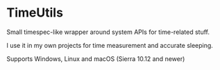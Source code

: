 # TimeUtils

Small timespec-like wrapper around system APIs for time-related stuff. 

I use it in my own projects for time measurement and accurate sleeping. 

Supports Windows, Linux and macOS (Sierra 10.12 and newer)

